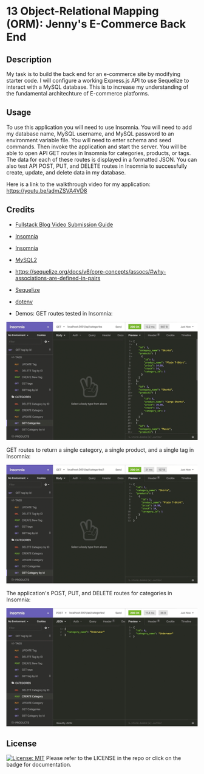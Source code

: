 # 13 Object-Relational Mapping (ORM): Jenny's E-Commerce Back End

## Description

My task is to build the back end for an e-commerce site by modifying starter code. I will configure a working Express.js API to use Sequelize to interact with a MySQL database. This is to increase my understanding of the fundamental architechture of E-commerce platforms.


## Usage

To use this application you will need to use Insomnia.
You will need to add my database name, MySQL username, and MySQL password to an environment variable file.
You will need to enter schema and seed commands. Then invoke the application and start the server.
You will be able to open API GET routes in Insomnia for categories, products, or tags.
The data for each of these routes is displayed in a formatted JSON.
You can also test API POST, PUT, and DELETE routes in Insomnia to successfully create, update, and delete data in my database.

Here is a link to the walkthrough video for my application: https://youtu.be/admZSVA4VD8 

## Credits

- [Fullstack Blog Video Submission Guide](https://coding-boot-camp.github.io/full-stack/computer-literacy/video-submission-guide)
- [Insomnia](https://insomnia.rest/download)
- [Insomnia](https://expressjs.com/)
- [MySQL2](https://www.npmjs.com/package/mysql)
- https://sequelize.org/docs/v6/core-concepts/assocs/#why-associations-are-defined-in-pairs
- [Sequelize](https://www.npmjs.com/package/sequelize)
- [dotenv](https://www.npmjs.com/package/dotenv)

- Demos:
  GET routes tested in Insomnia:

![In Insomnia, the user tests “GET tags,” “GET Categories,” and “GET All Products.”.](./Assets/13-orm-homework-demo-01.gif)

GET routes to return a single category, a single product, and a single tag in Insomnia:

![In Insomnia, the user tests “GET tag by id,” “GET Category by ID,” and “GET One Product.”](./Assets/13-orm-homework-demo-02.gif)

The application's POST, PUT, and DELETE routes for categories in Insomnia:

![In Insomnia, the user tests “DELETE Category by ID,” “CREATE Category,” and “UPDATE Category.”](./Assets/13-orm-homework-demo-03.gif)

## License

[![License: MIT](https://img.shields.io/badge/License-MIT-yellow.svg)](https://opensource.org/licenses/MIT)
Please refer to the LICENSE in the repo or click on the badge for documentation.
